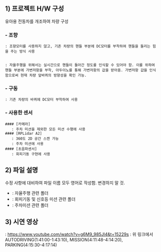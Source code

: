 ## 1) 프로젝트 H/W 구성
  유아용 전동차를 개조하여 차량 구성
  ### - 조향

  
    : 조향모터를 사용하지 않고, 기존 차량의 핸들 부분에 DC모터를 부착하여 핸들을 돌리는 힘을 주는 방식 사용

    
    : 자율주행을 위해서는 실시간으로 핸들이 돌아간 정도를 인식할 수 있어야 함. 이를 위하여 핸들 부분에 가변저항을 부착, 아두이노를 통해 가변저항의 값을 받아옴. 가변저항 값을 인식함으로써 현재 차량 앞바퀴의 방향성을 확인 가능. 

    
  ### - 구동
    : 기존 차량의 바퀴에 DC모터 부착하여 사용

    
  ### - 사용한 센서
    #### [카메라]
       : 주차 미션을 제외한 모든 미션 수행에 사용
    #### [RPLidar A2]
       : 360도 2D 공간 스캔 가능
       : 주차 미션에 사용
    #### [초음파센서]
       : 회피기동 구현에 사용 

## 2) 파일 설명
  수정 사항에 대비하여 파일 이름 모두 영어로 작성함. 변경하지 말 것.
  - <AUTODRIVING>: 자율주행 관련 폴더
  - <MISSION>: 회피기동 및 신호등 미션 관련 폴더 
  - <PARKING>: 주차미션 관련 폴더 

## 3) 시연 영상
  : https://www.youtube.com/watch?v=g6M9_985Jl4&t=15229s
  : 위 링크에서 AUTODRIVING(1:41:00-1:43:10), MISSION(4:11:48-4:14:20), PARKING(4:15:30-4:17:14)
